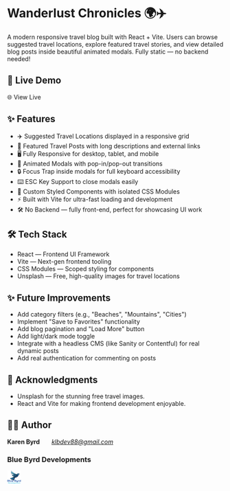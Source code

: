 # Wanderlust Chronicles 🌍✈️
A modern responsive travel blog built with React + Vite.
Users can browse suggested travel locations, explore featured travel stories, and view detailed blog posts inside beautiful animated modals.
Fully static — no backend needed!

## 🚀 Live Demo
🌐 View Live

## ✨ Features
- ✈️ Suggested Travel Locations displayed in a responsive grid
- 📖 Featured Travel Posts with long descriptions and external links
- 🖥️ Fully Responsive for desktop, tablet, and mobile
- 💬 Animated Modals with pop-in/pop-out transitions
- 🔒 Focus Trap inside modals for full keyboard accessibility
- ⌨️ ESC Key Support to close modals easily
- 🎨 Custom Styled Components with isolated CSS Modules
- ⚡ Built with Vite for ultra-fast loading and development
- 🛠️ No Backend — fully front-end, perfect for showcasing UI work

## 🛠️ Tech Stack
- React — Frontend UI Framework
- Vite — Next-gen frontend tooling
- CSS Modules — Scoped styling for components
- Unsplash — Free, high-quality images for travel locations

## ✨ Future Improvements
- Add category filters (e.g., "Beaches", "Mountains", "Cities")
- Implement "Save to Favorites" functionality
- Add blog pagination and "Load More" button
- Add light/dark mode toggle
- Integrate with a headless CMS (like Sanity or Contentful) for real dynamic posts
- Add real authentication for commenting on posts

## 🙌 Acknowledgments
- Unsplash for the stunning free travel images.
- React and Vite for making frontend development enjoyable.

 ## 👩‍💻 Author
 **Karen Byrd** &nbsp; &nbsp; &nbsp; 
 *[klbdev88@gmail.com](klbdev88"gmail.com)*
 ### Blue Byrd Developments
 ![BBD Logo](./src/assets/BBDLogo.png)